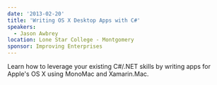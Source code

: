 ```yaml
---
date: '2013-02-20'
title: 'Writing OS X Desktop Apps with C#'
speakers:
  - Jason Awbrey
location: Lone Star College - Montgomery
sponsor: Improving Enterprises
---
```

Learn how to leverage your existing C#/.NET skills by writing apps for Apple's OS X using MonoMac and Xamarin.Mac.